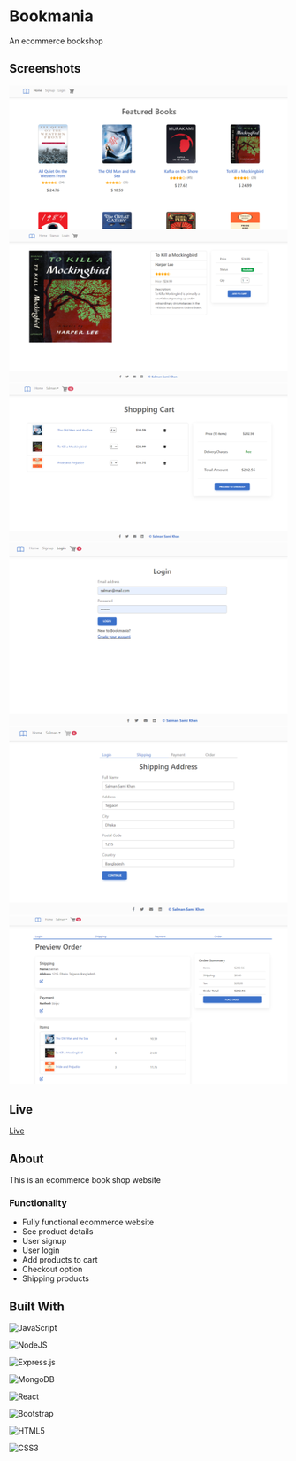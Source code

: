 
# Bookmania

An ecommerce bookshop


## Screenshots

![Online-Todolist](ss1.png)
![Online-Todolist](ss2.png)
![Online-Todolist](ss3.png)
![Online-Todolist](ss4.png)
![Online-Todolist](ss5.png)
![Online-Todolist](ss6.png)


## Live
[Live](https://bookmania.cyclic.app/)


## About
This is an ecommerce book shop website

### Functionality
- Fully functional ecommerce website
- See product details
- User signup
- User login
- Add products to cart
- Checkout option
- Shipping products

## Built With

![JavaScript](https://img.shields.io/badge/javascript-%23323330.svg?style=for-the-badge&logo=javascript&logoColor=%23F7DF1E)

![NodeJS](https://img.shields.io/badge/node.js-6DA55F?style=for-the-badge&logo=node.js&logoColor=white)

![Express.js](https://img.shields.io/badge/express.js-%23404d59.svg?style=for-the-badge&logo=express&logoColor=%2361DAFB)

![MongoDB](https://img.shields.io/badge/MongoDB-%234ea94b.svg?style=for-the-badge&logo=mongodb&logoColor=white)

![React](https://img.shields.io/badge/react-%2320232a.svg?style=for-the-badge&logo=react&logoColor=%2361DAFB)

![Bootstrap](https://img.shields.io/badge/bootstrap-%23563D7C.svg?style=for-the-badge&logo=bootstrap&logoColor=white)

![HTML5](https://img.shields.io/badge/html5-%23E34F26.svg?style=for-the-badge&logo=html5&logoColor=white)

![CSS3](https://img.shields.io/badge/css3-%231572B6.svg?style=for-the-badge&logo=css3&logoColor=white)